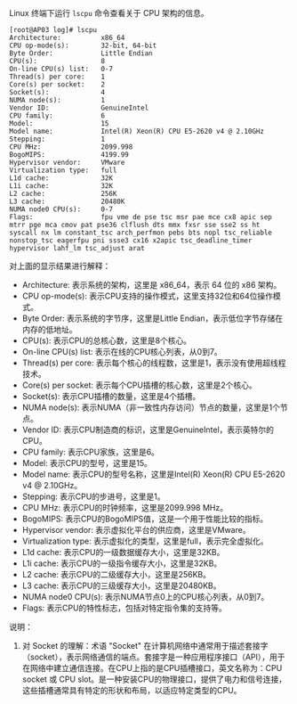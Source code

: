 <!--
 * @Author: JohnJeep
 * @Date: 2023-05-27 11:08:34
 * @LastEditors: JohnJeep
 * @LastEditTime: 2023-05-27 15:33:00
 * @Description: CPU 学习记录
 * Copyright (c) 2023 by John Jeep, All Rights Reserved. 
-->

Linux 终端下运行 `lscpu` 命令查看关于 CPU 架构的信息。

```shell
[root@AP03 log]# lscpu
Architecture:          x86_64
CPU op-mode(s):        32-bit, 64-bit
Byte Order:            Little Endian
CPU(s):                8
On-line CPU(s) list:   0-7
Thread(s) per core:    1
Core(s) per socket:    2
Socket(s):             4
NUMA node(s):          1
Vendor ID:             GenuineIntel
CPU family:            6
Model:                 15
Model name:            Intel(R) Xeon(R) CPU E5-2620 v4 @ 2.10GHz
Stepping:              1
CPU MHz:               2099.998
BogoMIPS:              4199.99
Hypervisor vendor:     VMware
Virtualization type:   full
L1d cache:             32K
L1i cache:             32K
L2 cache:              256K
L3 cache:              20480K
NUMA node0 CPU(s):     0-7
Flags:                 fpu vme de pse tsc msr pae mce cx8 apic sep mtrr pge mca cmov pat pse36 clflush dts mmx fxsr sse sse2 ss ht syscall nx lm constant_tsc arch_perfmon pebs bts nopl tsc_reliable nonstop_tsc eagerfpu pni ssse3 cx16 x2apic tsc_deadline_timer hypervisor lahf_lm tsc_adjust arat
```

对上面的显示结果进行解释：

- Architecture: 表示系统的架构，这里是 x86_64，表示 64 位的 x86 架构。
- CPU op-mode(s): 表示CPU支持的操作模式，这里支持32位和64位操作模式。
- Byte Order: 表示系统的字节序，这里是Little Endian，表示低位字节存储在内存的低地址。
- CPU(s): 表示CPU的总核心数，这里是8个核心。
- On-line CPU(s) list: 表示在线的CPU核心列表，从0到7。
- Thread(s) per core: 表示每个核心的线程数，这里是1，表示没有使用超线程技术。
- Core(s) per socket: 表示每个CPU插槽的核心数，这里是2个核心。
- Socket(s): 表示CPU插槽的数量，这里是4个插槽。
- NUMA node(s): 表示NUMA（非一致性内存访问）节点的数量，这里是1个节点。
- Vendor ID: 表示CPU制造商的标识，这里是GenuineIntel，表示英特尔的CPU。
- CPU family: 表示CPU家族，这里是6。
- Model: 表示CPU的型号，这里是15。
- Model name: 表示CPU的型号名称，这里是Intel(R) Xeon(R) CPU E5-2620 v4 @ 2.10GHz。
- Stepping: 表示CPU的步进号，这里是1。
- CPU MHz: 表示CPU的时钟频率，这里是2099.998 MHz。
- BogoMIPS: 表示CPU的BogoMIPS值，这是一个用于性能比较的指标。
- Hypervisor vendor: 表示虚拟化平台的供应商，这里是VMware。
- Virtualization type: 表示虚拟化的类型，这里是full，表示完全虚拟化。
- L1d cache: 表示CPU的一级数据缓存大小，这里是32KB。
- L1i cache: 表示CPU的一级指令缓存大小，这里是32KB。
- L2 cache: 表示CPU的二级缓存大小，这里是256KB。
- L3 cache: 表示CPU的三级缓存大小，这里是20480KB。
- NUMA node0 CPU(s): 表示NUMA节点0上的CPU核心列表，从0到7。
- Flags: 表示CPU的特性标志，包括对特定指令集的支持等。

说明：

1. 对 Socket 的理解：术语 "Socket" 在计算机网络中通常用于描述套接字（socket），表示网络通信的端点。套接字是一种应用程序接口（API），用于在网络中建立通信连接。在CPU上指的是CPU插槽接口，英文名称为：CPU socket 或 CPU slot。是一种安装CPU的物理接口，提供了电力和信号连接，这些插槽通常具有特定的形状和布局，以适应特定类型的CPU。